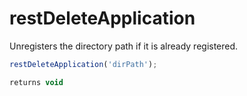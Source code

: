 # restDeleteApplication

 Unregisters the directory path if it is already registered.

```javascript
restDeleteApplication('dirPath');
```

```javascript
returns void
```
